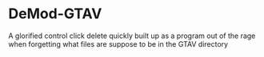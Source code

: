 # DeMod-GTAV
A glorified control click delete quickly built up as a program out of the rage when forgetting what files are suppose to be in the GTAV directory
